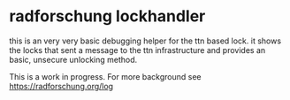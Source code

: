 radforschung lockhandler
========================

this is an very very basic debugging helper for the ttn based lock.
it shows the locks that sent a message to the ttn infrastructure and provides an basic, unsecure unlocking method.

This is a work in progress. For more background see https://radforschung.org/log